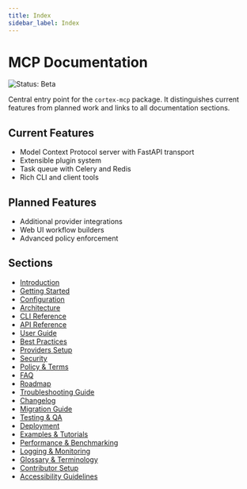 ```yaml
---
title: Index
sidebar_label: Index
---
```


# MCP Documentation

![Status: Beta](https://img.shields.io/badge/status-beta-yellow)

Central entry point for the `cortex-mcp` package. It distinguishes current features from planned work and links to all documentation sections.

## Current Features
- Model Context Protocol server with FastAPI transport
- Extensible plugin system
- Task queue with Celery and Redis
- Rich CLI and client tools

## Planned Features
- Additional provider integrations
- Web UI workflow builders
- Advanced policy enforcement

## Sections
- [Introduction](introduction.md)
- [Getting Started](getting-started.md)
- [Configuration](configuration.md)
- [Architecture](architecture.md)
- [CLI Reference](cli-reference.md)
- [API Reference](api-reference.md)
- [User Guide](user-guide.md)
- [Best Practices](best-practices.md)
- [Providers Setup](providers-setup.md)
- [Security](security.md)
- [Policy & Terms](policy-terms.md)
- [FAQ](faq.md)
- [Roadmap](roadmap.md)
- [Troubleshooting Guide](troubleshooting.md)
- [Changelog](changelog.md)
- [Migration Guide](migration.md)
- [Testing & QA](testing-qa.md)
- [Deployment](deployment.md)
- [Examples & Tutorials](examples-tutorials.md)
- [Performance & Benchmarking](performance.md)
- [Logging & Monitoring](logging-monitoring.md)
- [Glossary & Terminology](glossary.md)
- [Contributor Setup](contributor-setup.md)
- [Accessibility Guidelines](accessibility.md)
